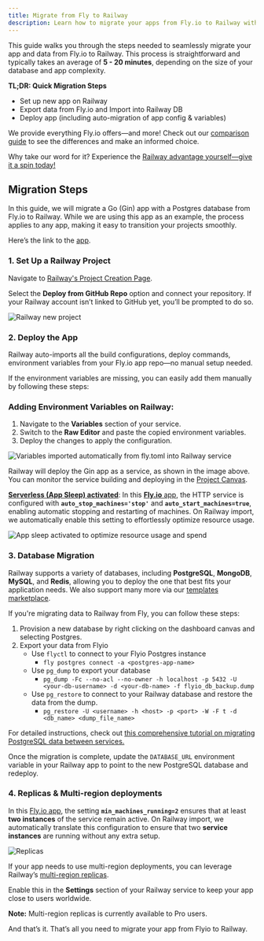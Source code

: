 ```yaml
---
title: Migrate from Fly to Railway
description: Learn how to migrate your apps from Fly.io to Railway with this step-by-step guide. Fast, seamless, and hassle-free.
---
```


This guide walks you through the steps needed to seamlessly migrate your app and data from Fly.io to Railway. This process is straightforward and typically takes an average of **5 - 20 minutes**, depending on the size of your database and app complexity.

**TL;DR: Quick Migration Steps**

- Set up new app on Railway
- Export data from Fly.io and Import into Railway DB
- Deploy app (including auto-migration of app config & variables)

We provide everything Fly.io offers—and more! Check out our [comparison guide](/maturity/compare-to-fly) to see the differences and make an informed choice.

Why take our word for it? Experience the [Railway advantage yourself—give it a spin today!](https://railway.com/new)

## Migration Steps

In this guide, we will migrate a Go (Gin) app with a Postgres database from Fly.io to Railway. While we are using this app as an example, the process applies to any app, making it easy to transition your projects smoothly.

Here’s the link to the [app](https://github.com/unicodeveloper/gin).

### 1. Set Up a Railway Project

Navigate to [Railway's Project Creation Page](https://railway.com/new). 

Select the **Deploy from GitHub Repo** option and connect your repository. If your Railway account isn’t linked to GitHub yet, you’ll be prompted to do so.

![Railway new project](https://res.cloudinary.com/railway/image/upload/v1737143344/railwaynewproject_d4jv8c.png)

### 2. Deploy the App

Railway auto-imports all the build configurations, deploy commands, environment variables from your Fly.io app repo—no manual setup needed.

If the environment variables are missing, you can easily add them manually by following these steps:

### Adding Environment Variables on Railway:

1. Navigate to the **Variables** section of your service.
2. Switch to the **Raw Editor** and paste the copied environment variables.
3. Deploy the changes to apply the configuration.

![Variables imported automatically from fly.toml into Railway service](https://res.cloudinary.com/railway/image/upload/v1737143351/environmentvariables_q0xmyh.png)

Railway will deploy the Gin app as a service, as shown in the image above. You can monitor the service building and deploying in the [Project Canvas](https://docs.railway.com/guides/projects#project-canvas).

[**Serverless (App Sleep) activated**](https://docs.railway.com/reference/app-sleeping): In this [**Fly.io** app](https://github.com/unicodeveloper/gin/blob/main/fly.toml), the HTTP service is configured with **`auto_stop_machines='stop'`** and **`auto_start_machines=true`**, enabling automatic stopping and restarting of machines. On Railway import, we automatically enable this setting to effortlessly optimize resource usage.

![App sleep activated to optimize resource usage and spend](https://res.cloudinary.com/railway/image/upload/v1737143360/appsleep_cszmgf.png)

### 3. Database Migration

Railway supports a variety of databases, including **PostgreSQL**, **MongoDB**, **MySQL**, and **Redis**, allowing you to deploy the one that best fits your application needs. We also support many more via our [templates marketplace](https://railway.com/templates).

If you're migrating data to Railway from Fly, you can follow these steps:

1. Provision a new database by right clicking on the dashboard canvas and selecting Postgres.
2. Export your data from Flyio
    - Use `flyctl` to connect to your Flyio Postgres instance
        - `fly postgres connect -a <postgres-app-name>`
    - Use `pg_dump` to export your database
        - `pg_dump -Fc --no-acl --no-owner -h localhost -p 5432 -U <your-db-username> -d <your-db-name> -f flyio_db_backup.dump` 
    - Use `pg_restore` to connect to your Railway database and restore the data from the dump.
        - `pg_restore -U <username> -h <host> -p <port> -W -F t -d <db_name> <dump_file_name>`

For detailed instructions, check out [this comprehensive tutorial on migrating PostgreSQL data between services.](https://blog.railway.com/p/postgre-backup)

Once the migration is complete, update the `DATABASE_URL` environment variable in your Railway app to point to the new PostgreSQL database and redeploy.

### 4. Replicas & Multi-region deployments

In this [Fly.io app](https://github.com/unicodeveloper/gin/blob/main/fly.toml), the setting **`min_machines_running=2`** ensures that at least **two instances** of the service remain active. On Railway import, we automatically translate this configuration to ensure that two **service instances** are running without any extra setup.

![Replicas](https://res.cloudinary.com/railway/image/upload/v1737143335/replicas_zwtuwr.png)

If your app needs to use multi-region deployments, you can leverage Railway’s [multi-region replicas](https://docs.railway.com/reference/scaling#multi-region-replicas). 

Enable this in the **Settings** section of your Railway service to keep your app close to users worldwide.

**Note:** Multi-region replicas is currently available to Pro users.

And that’s it. That’s all you need to migrate your app from Flyio to Railway.